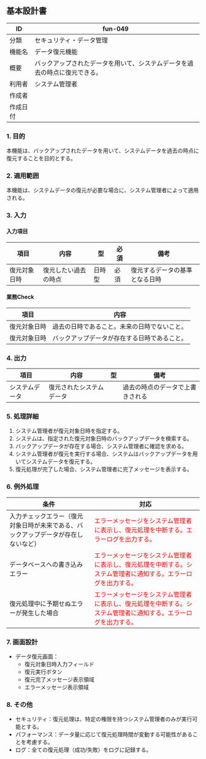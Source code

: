 ## 基本設計書

| ID      | fun-049                      |
| ------- | ---------------------------- |
| 分類    | セキュリティ・データ管理               |
| 機能名  | データ復元機能                   |
| 概要    | バックアップされたデータを用いて、システムデータを過去の時点に復元できる。 |
| 利用者  | システム管理者                   |
| 作成者  |                               |
| 作成日付 |                               |

### 1. 目的

本機能は、バックアップされたデータを用いて、システムデータを過去の時点に復元することを目的とする。

### 2. 適用範囲

本機能は、システムデータの復元が必要な場合に、システム管理者によって適用される。

### 3. 入力

#### 入力項目

| 項目       | 内容                  | 型       | 必須   | 備考                                                                                       |
| ---------- | --------------------- | -------- | ------ | ------------------------------------------------------------------------------------------ |
| 復元対象日時   | 復元したい過去の時点   | 日時型   | 必須   | 復元するデータの基準となる日時                                                                               |

#### 業務Check

| 項目       | 内容                                                                                   |
| ---------- | ------------------------------------------------------------------------------------ |
| 復元対象日時   | 過去の日時であること。未来の日時でないこと。                                                            |
| 復元対象日時   | バックアップデータが存在する日時であること。                                                              |

### 4. 出力

| 項目       | 内容                     | 型       | 備考                               |
| ---------- | ------------------------ | -------- | ---------------------------------- |
| システムデータ   | 復元されたシステムデータ       |  | 過去の時点のデータで上書きされる |

### 5. 処理詳細

1.  システム管理者が復元対象日時を指定する。
2.  システムは、指定された復元対象日時のバックアップデータを検索する。
3.  バックアップデータが存在する場合、システム管理者に確認を求める。
4.  システム管理者が復元を実行する場合、システムはバックアップデータを用いてシステムデータを復元する。
5.  復元処理が完了した場合、システム管理者に完了メッセージを表示する。

### 6. 例外処理

| 条件                                                                    | 対応                                                                                                                       |
| ----------------------------------------------------------------------- | -------------------------------------------------------------------------------------------------------------------------- |
| 入力チェックエラー（復元対象日時が未来である、バックアップデータが存在しないなど）           | <span style="color:red;">エラーメッセージをシステム管理者に表示し、復元処理を中断する。エラーログを出力する。</span>                                         |
| データベースへの書き込みエラー                                                        | <span style="color:red;">エラーメッセージをシステム管理者に表示し、復元処理を中断する。システム管理者に通知する。エラーログを出力する。</span>                         |
| 復元処理中に予期せぬエラーが発生した場合                                  | <span style="color:red;">エラーメッセージをシステム管理者に表示し、復元処理を中断する。システム管理者に通知する。エラーログを出力する。</span>                         |

### 7. 画面設計

*   データ復元画面：
    *   復元対象日時入力フィールド
    *   復元実行ボタン
    *   復元完了メッセージ表示領域
    *   エラーメッセージ表示領域

### 8. その他

*   セキュリティ：復元処理は、特定の権限を持つシステム管理者のみが実行可能とする。
*   パフォーマンス：データ量に応じて復元処理時間が変動する可能性があることを考慮する。
*   ログ：全ての復元処理（成功/失敗）をログに記録する。
